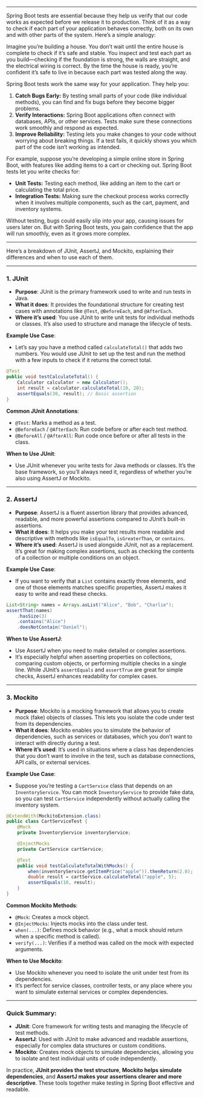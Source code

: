 
---

Spring Boot tests are essential because they help us verify that our code works as expected before we release it to production. Think of it as a way to check if each part of your application behaves correctly, both on its own and with other parts of the system. Here’s a simple analogy:

Imagine you’re building a house. You don’t wait until the entire house is complete to check if it’s safe and stable. You inspect and test each part as you build—checking if the foundation is strong, the walls are straight, and the electrical wiring is correct. By the time the house is ready, you’re confident it’s safe to live in because each part was tested along the way.

Spring Boot tests work the same way for your application. They help you:
1. **Catch Bugs Early:** By testing small parts of your code (like individual methods), you can find and fix bugs before they become bigger problems.
2. **Verify Interactions:** Spring Boot applications often connect with databases, APIs, or other services. Tests make sure these connections work smoothly and respond as expected.
3. **Improve Reliability:** Testing lets you make changes to your code without worrying about breaking things. If a test fails, it quickly shows you which part of the code isn’t working as intended.

For example, suppose you’re developing a simple online store in Spring Boot, with features like adding items to a cart or checking out. Spring Boot tests let you write checks for:
- **Unit Tests:** Testing each method, like adding an item to the cart or calculating the total price.
- **Integration Tests:** Making sure the checkout process works correctly when it involves multiple components, such as the cart, payment, and inventory systems.

Without testing, bugs could easily slip into your app, causing issues for users later on. But with Spring Boot tests, you gain confidence that the app will run smoothly, even as it grows more complex.

---

Here’s a breakdown of JUnit, AssertJ, and Mockito, explaining their differences and when to use each of them.

---

### 1. **JUnit**
   - **Purpose**: JUnit is the primary framework used to write and run tests in Java.
   - **What it does**: It provides the foundational structure for creating test cases with annotations like `@Test`, `@BeforeEach`, and `@AfterEach`.
   - **Where it’s used**: You use JUnit to write unit tests for individual methods or classes. It’s also used to structure and manage the lifecycle of tests.

   **Example Use Case**:
   - Let’s say you have a method called `calculateTotal()` that adds two numbers. You would use JUnit to set up the test and run the method with a few inputs to check if it returns the correct total.

   ```java
   @Test
   public void testCalculateTotal() {
       Calculator calculator = new Calculator();
       int result = calculator.calculateTotal(10, 20);
       assertEquals(30, result); // Basic assertion
   }
   ```

   **Common JUnit Annotations**:
   - `@Test`: Marks a method as a test.
   - `@BeforeEach` / `@AfterEach`: Run code before or after each test method.
   - `@BeforeAll` / `@AfterAll`: Run code once before or after all tests in the class.

   **When to Use JUnit**:
   - Use JUnit whenever you write tests for Java methods or classes. It’s the base framework, so you’ll always need it, regardless of whether you’re also using AssertJ or Mockito.

---

### 2. **AssertJ**
   - **Purpose**: AssertJ is a fluent assertion library that provides advanced, readable, and more powerful assertions compared to JUnit’s built-in assertions.
   - **What it does**: It helps you make your test results more readable and descriptive with methods like `isEqualTo`, `isGreaterThan`, or `contains`.
   - **Where it’s used**: AssertJ is used alongside JUnit, not as a replacement. It’s great for making complex assertions, such as checking the contents of a collection or multiple conditions on an object.

   **Example Use Case**:
   - If you want to verify that a `List` contains exactly three elements, and one of those elements matches specific properties, AssertJ makes it easy to write and read these checks.

   ```java
   List<String> names = Arrays.asList("Alice", "Bob", "Charlie");
   assertThat(names)
       .hasSize(3)
       .contains("Alice")
       .doesNotContain("Daniel");
   ```

   **When to Use AssertJ**:
   - Use AssertJ when you need to make detailed or complex assertions.
   - It’s especially helpful when asserting properties on collections, comparing custom objects, or performing multiple checks in a single line. While JUnit’s `assertEquals` and `assertTrue` are great for simple checks, AssertJ enhances readability for complex cases.

---

### 3. **Mockito**
   - **Purpose**: Mockito is a mocking framework that allows you to create mock (fake) objects of classes. This lets you isolate the code under test from its dependencies.
   - **What it does**: Mockito enables you to simulate the behavior of dependencies, such as services or databases, which you don’t want to interact with directly during a test.
   - **Where it’s used**: It’s used in situations where a class has dependencies that you don’t want to involve in the test, such as database connections, API calls, or external services.

   **Example Use Case**:
   - Suppose you’re testing a `CartService` class that depends on an `InventoryService`. You can mock `InventoryService` to provide fake data, so you can test `CartService` independently without actually calling the inventory system.

   ```java
   @ExtendWith(MockitoExtension.class)
   public class CartServiceTest {
       @Mock
       private InventoryService inventoryService;

       @InjectMocks
       private CartService cartService;

       @Test
       public void testCalculateTotalWithMocks() {
           when(inventoryService.getItemPrice("apple")).thenReturn(2.0);
           double result = cartService.calculateTotal("apple", 5);
           assertEquals(10, result);
       }
   }
   ```

   **Common Mockito Methods**:
   - `@Mock`: Creates a mock object.
   - `@InjectMocks`: Injects mocks into the class under test.
   - `when(...)`: Defines mock behavior (e.g., what a mock should return when a specific method is called).
   - `verify(...)`: Verifies if a method was called on the mock with expected arguments.

   **When to Use Mockito**:
   - Use Mockito whenever you need to isolate the unit under test from its dependencies.
   - It’s perfect for service classes, controller tests, or any place where you want to simulate external services or complex dependencies.

---

### Quick Summary:
- **JUnit**: Core framework for writing tests and managing the lifecycle of test methods.
- **AssertJ**: Used with JUnit to make advanced and readable assertions, especially for complex data structures or custom conditions.
- **Mockito**: Creates mock objects to simulate dependencies, allowing you to isolate and test individual units of code independently.

In practice, **JUnit provides the test structure**, **Mockito helps simulate dependencies**, and **AssertJ makes your assertions clearer and more descriptive**. These tools together make testing in Spring Boot effective and readable.